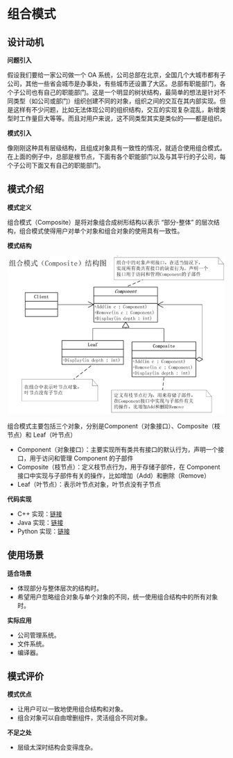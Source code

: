 # 组合模式

## 设计动机

**问题引入**

假设我们要给一家公司做一个 OA 系统，公司总部在北京，全国几个大城市都有子公司，其他一些省会城市是办事处，有些城市还设置了大区。总部有职能部门，各个子公司也有自己的职能部门。这是一个明显的树状结构，最简单的想法是针对不同类型（如公司或部门）组织创建不同的对象，组织之间的交互在其内部实现。但是这样有不少问题，比如无法体现公司的组织结构，交互的实现复杂混乱，新增类型时工作量巨大等等。而且对用户来说，这不同类型其实是类似的——都是组织。

**模式引入**

像刚刚这种具有层级结构，且组成对象具有一致性的情况，就适合使用组合模式。在上面的例子中，总部是根节点，下面有各个职能部门以及与其平行的子公司，每个子公司下面又有自己的职能部门。

## 模式介绍

**模式定义**

组合模式（Composite）是将对象组合成树形结构以表示 “部分-整体” 的层次结构，组合模式使得用户对单个对象和组合对象的使用具有一致性。

**模式结构**

![](img/composite/composite.jpg)


组合模式主要包括三个对象，分别是Component（对象接口）、Composite（枝节点）和 Leaf（叶节点）
- Component（对象接口）：主要实现所有类共有接口的默认行为，声明一个接口，用于访问和管理 Component 的子部件
- Composite（枝节点）：定义枝节点行为，用于存储子部件，在 Component 接口中实现与子部件有关的操作，比如增加（Add）和删除（Remove）
- Leaf（叶节点）：表示叶节点对象，叶节点没有子节点

**代码实现**

- C++ 实现：[链接](https://github.com/datawhalechina/sweetalk-design-pattern/tree/main/src/design_patterns/cpp/composite)
- Java 实现：[链接](https://github.com/datawhalechina/sweetalk-design-pattern/tree/main/src/design_patterns/java/composite)
- Python 实现：[链接](https://github.com/datawhalechina/sweetalk-design-pattern/tree/main/src/design_patterns/python/composite)

## 使用场景

**适合场景**

- 体现部分与整体层次的结构时。
- 希望用户忽略组合对象与单个对象的不同，统一使用组合结构中的所有对象时。

**实际应用**

- 公司管理系统。
- 文件系统。
- 编译器。

## 模式评价

**模式优点**

- 让用户可以一致地使用组合结构和对象。
- 组合对象可以自由增删组件，灵活组合不同对象。

**不足之处**

- 层级太深时结构会变得庞杂。
